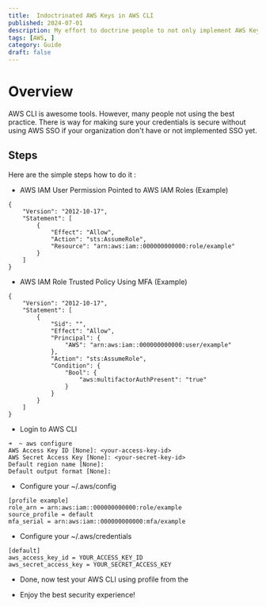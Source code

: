 ```yaml
---
title:  Indoctrinated AWS Keys in AWS CLI
published: 2024-07-01
description: My effort to doctrine people to not only implement AWS Keys Authentication inside their IAM Users in favor more secure ways using IAM Roles with MFA
tags: [AWS, ]
category: Guide
draft: false
---
```


# Overview

AWS CLI is awesome tools. However, many people not using the best practice. There is way for making sure your credentials is secure without using AWS SSO if your organization don't have or not implemented SSO yet. 

## Steps

Here are the simple steps how to do it :

- AWS IAM User Permission Pointed to AWS IAM Roles (Example)

```
{
    "Version": "2012-10-17",
    "Statement": [
        {
            "Effect": "Allow",
            "Action": "sts:AssumeRole",
            "Resource": "arn:aws:iam::000000000000:role/example"
        }
    ]
}
```

- AWS IAM Role Trusted Policy Using MFA (Example)

```
{
    "Version": "2012-10-17",
    "Statement": [
        {
            "Sid": "",
            "Effect": "Allow",
            "Principal": {
                "AWS": "arn:aws:iam::000000000000:user/example"
            },
            "Action": "sts:AssumeRole",
            "Condition": {
                "Bool": {
                    "aws:multifactorAuthPresent": "true"
                }
            }
        }
    ]
}
```

- Login to AWS CLI

```
➜  ~ aws configure
AWS Access Key ID [None]: <your-access-key-id>
AWS Secret Access Key [None]: <your-secret-key-id>
Default region name [None]: 
Default output format [None]: 
```

- Configure your ~/.aws/config

```
[profile example] 
role_arn = arn:aws:iam::000000000000:role/example
source_profile = default 
mfa_serial = arn:aws:iam::000000000000:mfa/example
```

- Configure your ~/.aws/credentials

```
[default] 
aws_access_key_id = YOUR_ACCESS_KEY_ID 
aws_secret_access_key = YOUR_SECRET_ACCESS_KEY
```

- Done, now test your AWS CLI using profile from the <example>

- Enjoy the best security experience!